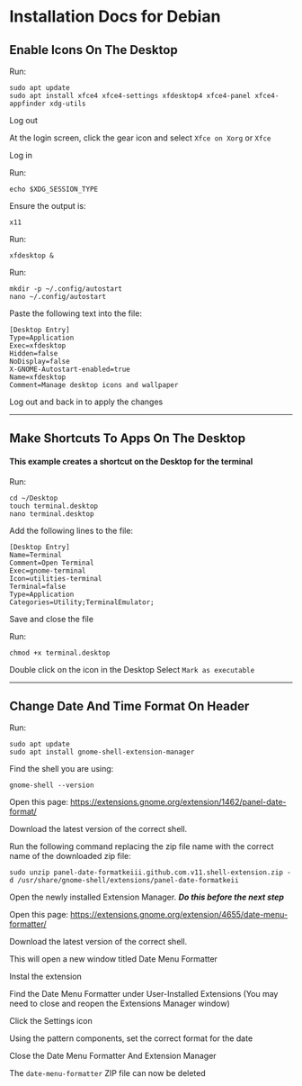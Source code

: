 # Installation Docs for Debian

## Enable Icons On The Desktop

Run:
```
sudo apt update
sudo apt install xfce4 xfce4-settings xfdesktop4 xfce4-panel xfce4-appfinder xdg-utils
```

Log out

At the login screen, click the gear icon and select `Xfce on Xorg` or `Xfce`

Log in

Run:
```
echo $XDG_SESSION_TYPE
```

Ensure the output is:
```
x11
```

Run:
```
xfdesktop &
```

Run:
```
mkdir -p ~/.config/autostart
nano ~/.config/autostart
```

Paste the following text into the file:
```
[Desktop Entry]
Type=Application
Exec=xfdesktop
Hidden=false
NoDisplay=false
X-GNOME-Autostart-enabled=true
Name=xfdesktop
Comment=Manage desktop icons and wallpaper
```

Log out and back in to apply the changes

---

## Make Shortcuts To Apps On The Desktop

#### This example creates a shortcut on the Desktop for the terminal

Run:
```
cd ~/Desktop
touch terminal.desktop
nano terminal.desktop
```

Add the following lines to the file:
```
[Desktop Entry]
Name=Terminal
Comment=Open Terminal
Exec=gnome-terminal
Icon=utilities-terminal
Terminal=false
Type=Application
Categories=Utility;TerminalEmulator;
```

Save and close the file

Run:
```
chmod +x terminal.desktop
```

Double click on the icon in the Desktop
Select ```Mark as executable```

---

## Change Date And Time Format On Header

Run:
```
sudo apt update
sudo apt install gnome-shell-extension-manager
```

Find the shell you are using:
```
gnome-shell --version
```

Open this page: https://extensions.gnome.org/extension/1462/panel-date-format/

Download the latest version of the correct shell.

Run the following command replacing the zip file name with the correct name of the downloaded zip file:
```
sudo unzip panel-date-formatkeiii.github.com.v11.shell-extension.zip -d /usr/share/gnome-shell/extensions/panel-date-formatkeii
```

Open the newly installed Extension Manager. ***Do this before the next step***

Open this page: https://extensions.gnome.org/extension/4655/date-menu-formatter/

Download the latest version of the correct shell.

This will open a new window titled Date Menu Formatter

Instal the extension

Find the Date Menu Formatter under User-Installed Extensions (You may need to close and reopen the Extensions Manager window)

Click the Settings icon

Using the pattern components, set the correct format for the date

Close the Date Menu Formatter And Extension Manager

The ```date-menu-formatter``` ZIP file can now be deleted
